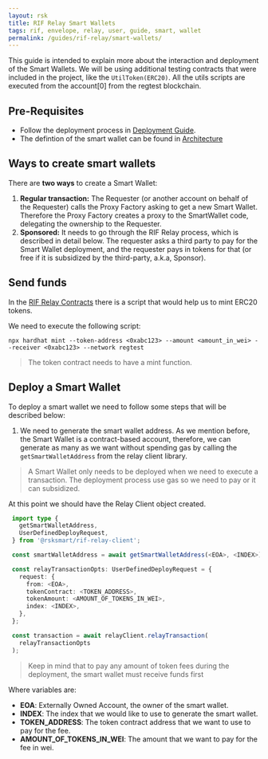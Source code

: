 ```yaml
---
layout: rsk
title: RIF Relay Smart Wallets
tags: rif, envelope, relay, user, guide, smart, wallet
permalink: /guides/rif-relay/smart-wallets/
---
```


This guide is intended to explain more about the interaction and deployment of the Smart Wallets. We will be using additional testing contracts that were included in the project, like the `UtilToken(ERC20)`. All the utils scripts are executed from the account[0] from the regtest blockchain. 

## Pre-Requisites

* Follow the deployment process in [Deployment Guide](/guides/rif-relay/deployment).
* The defintion of the smart wallet can be found in [Architecture](/rif/relay/architecture/#smart-wallet)

## Ways to create smart wallets

There are **two ways** to create a Smart Wallet:

1. **Regular transaction:** The Requester (or another account on behalf of the Requester) calls the Proxy Factory asking to get a new Smart Wallet. Therefore the Proxy Factory creates a proxy to the SmartWallet code, delegating the ownership to the Requester.
2. **Sponsored:** It needs to go through the RIF Relay process, which is described in detail below. The requester asks a third party to pay for the Smart Wallet deployment, and the requester pays in tokens for that (or free if it is subsidized by the third-party, a.k.a, Sponsor).

## Send funds

In the [RIF Relay Contracts](https://github.com/rsksmart/rif-relay-contracts) there is a script that would help us to mint ERC20 tokens.

We need to execute the following script:

```
npx hardhat mint --token-address <0xabc123> --amount <amount_in_wei> --receiver <0xabc123> --network regtest
```
> The token contract needs to have a mint function. 

## Deploy a Smart Wallet

To deploy a smart wallet we need to follow some steps that will be described below:

1. We need to generate the smart wallet address. As we mention before, the Smart Wallet is a contract-based account, therefore, we can generate as many as we want without spending gas by calling the `getSmartWalletAddress` from the relay client library. 
> A Smart Wallet only needs to be deployed when we need to execute a transaction. The deployment process use gas so we need to pay or it can subsidized.


At this point we should have the Relay Client object created. 
   ```typescript
    import type {
      getSmartWalletAddress,
      UserDefinedDeployRequest,
    } from '@rsksmart/rif-relay-client';

    const smartWalletAddress = await getSmartWalletAddress(<EOA>, <INDEX>);

    const relayTransactionOpts: UserDefinedDeployRequest = {
      request: {
        from: <EOA>,
        tokenContract: <TOKEN_ADDRESS>,
        tokenAmount: <AMOUNT_OF_TOKENS_IN_WEI>,
        index: <INDEX>,
      },
    };

    const transaction = await relayClient.relayTransaction(
      relayTransactionOpts
    );

   ```
   > Keep in mind that to pay any amount of token fees during the deployment, the smart wallet must receive funds first

   Where variables are:

  * **EOA**: Externally Owned Account, the owner of the smart wallet.
  * **INDEX**: The index that we would like to use to generate the smart wallet.
  * **TOKEN_ADDRESS**: The token contract address that we want to use to pay for the fee.
 * **AMOUNT_OF_TOKENS_IN_WEI**: The amount that we want to pay for the fee in wei.


